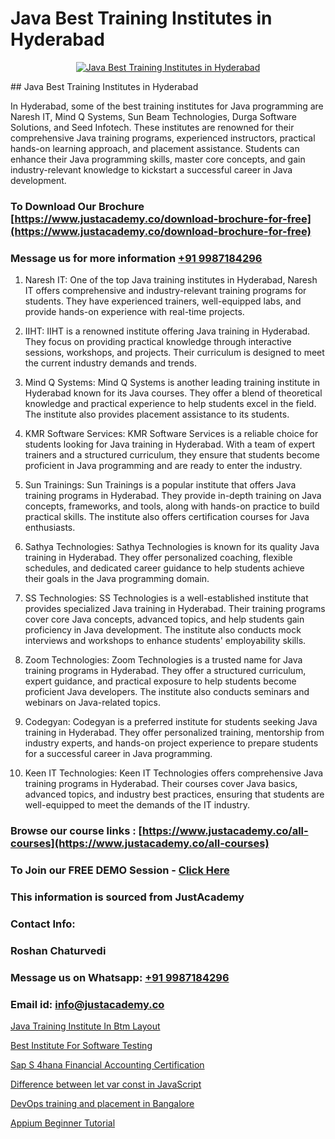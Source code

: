 # Java Best Training Institutes in Hyderabad

<p align="center">
  <a href="https://justacademy.co/course-detail/core-java-training">
    <img src="https://justacademy.co/storage2/course_image/1677245426_course_image.webp" alt="Java Best Training Institutes in Hyderabad">
  </a>
</p>
## Java Best Training Institutes in Hyderabad

In Hyderabad, some of the best training institutes for Java programming are Naresh IT, Mind Q Systems, Sun Beam Technologies, Durga Software Solutions, and Seed Infotech. These institutes are renowned for their comprehensive Java training programs, experienced instructors, practical hands-on learning approach, and placement assistance. Students can enhance their Java programming skills, master core concepts, and gain industry-relevant knowledge to kickstart a successful career in Java development.
### To Download Our Brochure [https://www.justacademy.co/download-brochure-for-free](https://www.justacademy.co/download-brochure-for-free)
### Message us for more information [+91 9987184296](https://api.whatsapp.com/send?phone=919987184296)
1) Naresh IT: One of the top Java training institutes in Hyderabad, Naresh IT offers comprehensive and industry-relevant training programs for students. They have experienced trainers, well-equipped labs, and provide hands-on experience with real-time projects.

2) IIHT: IIHT is a renowned institute offering Java training in Hyderabad. They focus on providing practical knowledge through interactive sessions, workshops, and projects. Their curriculum is designed to meet the current industry demands and trends.

3) Mind Q Systems: Mind Q Systems is another leading training institute in Hyderabad known for its Java courses. They offer a blend of theoretical knowledge and practical experience to help students excel in the field. The institute also provides placement assistance to its students.

4) KMR Software Services: KMR Software Services is a reliable choice for students looking for Java training in Hyderabad. With a team of expert trainers and a structured curriculum, they ensure that students become proficient in Java programming and are ready to enter the industry.

5) Sun Trainings: Sun Trainings is a popular institute that offers Java training programs in Hyderabad. They provide in-depth training on Java concepts, frameworks, and tools, along with hands-on practice to build practical skills. The institute also offers certification courses for Java enthusiasts.

6) Sathya Technologies: Sathya Technologies is known for its quality Java training in Hyderabad. They offer personalized coaching, flexible schedules, and dedicated career guidance to help students achieve their goals in the Java programming domain.

7) SS Technologies: SS Technologies is a well-established institute that provides specialized Java training in Hyderabad. Their training programs cover core Java concepts, advanced topics, and help students gain proficiency in Java development. The institute also conducts mock interviews and workshops to enhance students' employability skills.

8) Zoom Technologies: Zoom Technologies is a trusted name for Java training programs in Hyderabad. They offer a structured curriculum, expert guidance, and practical exposure to help students become proficient Java developers. The institute also conducts seminars and webinars on Java-related topics.

9) Codegyan: Codegyan is a preferred institute for students seeking Java training in Hyderabad. They offer personalized training, mentorship from industry experts, and hands-on project experience to prepare students for a successful career in Java programming.

10) Keen IT Technologies: Keen IT Technologies offers comprehensive Java training programs in Hyderabad. Their courses cover Java basics, advanced topics, and industry best practices, ensuring that students are well-equipped to meet the demands of the IT industry.

### Browse our course links : [https://www.justacademy.co/all-courses](https://www.justacademy.co/all-courses) 
### To Join our FREE DEMO Session - [Click Here](https://www.justacademy.co/register-for-course-demo)


### This information is sourced from JustAcademy
### Contact Info:
### Roshan Chaturvedi
### Message us on Whatsapp: [+91 9987184296](https://api.whatsapp.com/send?phone=919987184296)
### Email id: [info@justacademy.co](mailto:info@justacademy.co)
                
[Java Training Institute In Btm Layout](https://www.linkedin.com/pulse/java-training-institute-btm-layout-justacademy-kolkata-ohjke?trackingId=NcAuf1JeA2Og4IvykW84jw%3D%3D&lipi=urn%3Ali%3Apage%3Ad_flagship3_company_admin%3BZ3buGVXtSt2MpOd2OMz6cQ%3D%3D)

[Best Institute For Software Testing](https://www.linkedin.com/pulse/best-institute-software-testing-justacademy-sunnyvale-9gvyc/)

[Sap S 4hana Financial Accounting Certification](https://medium.com/@sagarawat89/sap-s-4hana-financial-accounting-certification-01d1ef905815)

[Difference between let var const in JavaScript](https://medium.com/@roneet705/difference-between-let-var-const-in-javascript-20f943d7a9ab)

[DevOps training and placement in Bangalore](https://justacademyin.github.io/justacademy/devops-training-and-placement-in-bangalore)

[Appium Beginner Tutorial](https://justacademyin.github.io/justacademy/appium-beginner-tutorial)

